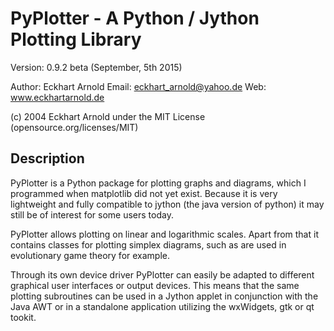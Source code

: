 PyPlotter - A Python / Jython Plotting Library
==============================================

Version: 0.9.2 beta (September, 5th 2015)

Author: Eckhart Arnold
Email:  eckhart_arnold@yahoo.de
Web:	www.eckhartarnold.de

(c) 2004 Eckhart Arnold under the MIT License (opensource.org/licenses/MIT)


Description
-----------

PyPlotter is a Python package for plotting graphs and diagrams, which
I programmed when matplotlib did not yet exist. Because it is very
lightweight and fully compatible to jython (the java version of
python) it may still be of interest for some users today.

PyPlotter allows plotting on linear and logarithmic scales. Apart from
that it contains classes for plotting simplex diagrams, such as are
used in evolutionary game theory for example.

Through its own device driver PyPlotter can easily be adapted to
different graphical user interfaces or output devices. This means that
the same plotting subroutines can be used in a Jython applet in
conjunction with the Java AWT or in a standalone application utilizing
the wxWidgets, gtk or qt tookit.

